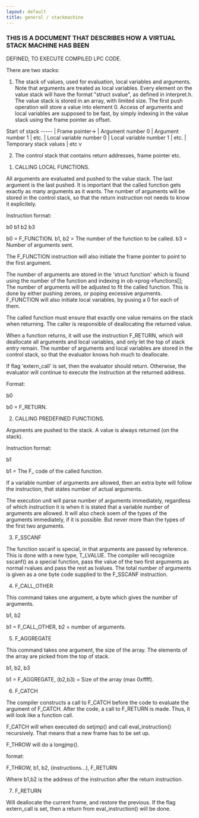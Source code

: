 ```yaml
---
layout: default
title: general / stackmachine
---
```


### THIS IS A DOCUMENT THAT DESCRIBES HOW A VIRTUAL STACK MACHINE HAS BEEN

DEFINED, TO EXECUTE COMPILED LPC CODE.

There are two stacks:

1.  The stack of values, used for evaluation, local variables and arguments.
    Note that arguments are treated as local variables. Every element on the
    value stack will have the format "struct svalue", as defined in interpret.h.
    The value stack is stored in an array, with limited size. The first push
    operation will store a value into element 0. Access of arguments and local
    variables are supposed to be fast, by simply indexing in the value stack
    using the frame pointer as offset.

Start of stack -----
|
Frame pointer-> | Argument number 0
| Argument number 1
| etc.
| Local variable number 0
| Local variable number 1
| etc.
| Temporary stack values
| etc
v

2.  The control stack that contains return addresses, frame pointer etc.

1) CALLING LOCAL FUNCTIONS.

All arguments are evaluated and pushed to the value stack. The last argument
is the last pushed. It is important that the called function gets exactly as
many arguments as it wants. The number of arguments will be stored in the
control stack, so that the return instruction not needs to know it
explicitely.

Instruction format:

b0 b1 b2 b3

b0 = F_FUNCTION.
b1, b2 = The number of the function to be called.
b3 = Number of arguments sent.

The F_FUNCTION instruction will also initiate the frame pointer to point
to the first argument.

The number of arguments are stored in the 'struct function' which is found
using the number of the function and indexing in ob->prog->functions[];
The number of arguments will be adjusted to fit the called function.
This is done by either pushing zeroes, or poping excessive
arguments. F_FUNCTION will also initiate local variables, by pusing a 0
for each of them.

The called function must ensure that exactly one value remains on the
stack when returning. The caller is responsible of deallocating the
returned value.

When a function returns, it will use the instruction F_RETURN, which will
deallocate all arguments and local variables, and only let the top of stack
entry remain. The number of arguments and local variables are stored in the
control stack, so that the evaluator knows hoh much to deallocate.

If flag 'extern_call' is set, then the evaluator should return. Otherwise,
the evaluator will continue to execute the instruction at the returned
address.

Format:

b0

b0 = F_RETURN.

2. CALLING PREDEFINED FUNCTIONS.

Arguments are pushed to the stack. A value is always returned (on the stack).

Instruction format:

b1

b1 = The F\_ code of the called function.

If a variable number of arguments are allowed, then an extra byte will
follow the instruction, that states number of actual arguments.

The execution unit will parse number of arguments immediately, regardless
of which instruction it is when it is stated that a variable number of
arguments are allowed. It will also check soem of the types of the
arguments immediately, if it is possible. But never more than the types of
the first two arguments.

3. F_SSCANF

The function sscanf is special, in that arguments are passed by reference.
This is done with a new type, T_LVALUE. The compiler will recognize
sscanf() as a special function, pass the value of the two first arguments
as normal rvalues and pass the rest as lvalues. The total number of arguments
is given as a one byte code supplied to the F_SSCANF instruction.

4. F_CALL_OTHER

This command takes one argument, a byte which gives the number of arguments.

b1, b2

b1 = F_CALL_OTHER, b2 = number of arguments.

5. F_AGGREGATE

This command takes one argument, the size of the array. The elements of
the array are picked from the top of stack.

b1, b2, b3

b1 = F_AGGREGATE, (b2,b3) = Size of the array (max 0xffff).

6. F_CATCH

The compiler constructs a call to F_CATCH before the code to evaluate the
argument of F_CATCH. After the code, a call to F_RETURN is made. Thus,
it will look like a function call.

F_CATCH will when executed do setjmp() and call eval_instruction()
recursively. That means that a new frame has to be set up.

F_THROW will do a longjmp().

format:

F_THROW, b1, b2, (instructions...), F_RETURN

Where b1,b2 is the address of the instruction after the return instruction.

7. F_RETURN

Will deallocate the current frame, and restore the previous. If the flag
extern_call is set, then a return from eval_instruction() will be done.
